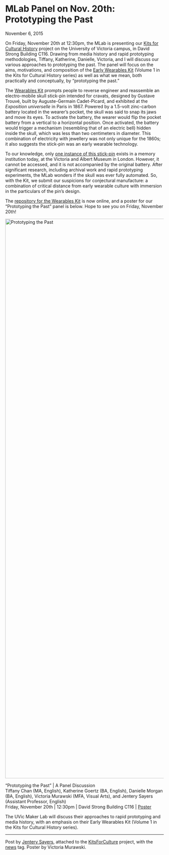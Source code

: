 # MLab Panel on Nov. 20th: Prototyping the Past

November 6, 2015

<p>On Friday, November 20th at 12:30pm, the MLab is presenting our <a href="http://maker.uvic.ca/kch/">Kits for Cultural History</a> project on the University of Victoria campus, in David Strong Building C116. Drawing from media history and rapid prototyping methodologies, Tiffany, Katherine, Danielle, Victoria, and I will discuss our various approaches to prototyping the past. The panel will focus on the aims, motivations, and composition of the <a href="https://github.com/uvicmakerlab/earlyWearablesKit" target="_blank">Early Wearables Kit</a> (Volume 1 in the Kits for Cultural History series) as well as what we mean, both practically and conceptually, by &#8220;prototyping the past.&#8221;</p>
<p>The <a href="https://github.com/uvicmakerlab/earlyWearablesKit/blob/master/README.md" target="_blank">Wearables Kit</a> prompts people <span class="pullquote">to reverse engineer and reassemble an electro-mobile skull stick-pin</span> intended for cravats, designed by Gustave Trouvé, built by Auguste-Germain Cadet-Picard, and exhibited at the <em>Exposition universelle</em> in Paris in 1867. Powered by a 1.5-volt zinc-carbon battery located in the wearer&#8217;s pocket, the skull was said to snap its jaws and move its eyes. To activate the battery, the wearer would flip the pocket battery from a vertical to a horizontal position. Once activated, the battery would trigger a mechanism (resembling that of an electric bell) hidden inside the skull, which was less than two centimeters in diameter. This combination of electricity with jewellery was not only unique for the 1860s; it also suggests the stick-pin was an early wearable technology.</p>
<p>To our knowledge, only <a href="http://collections.vam.ac.uk/item/O115814/stick-pin-cadet-picard-auguste/" target="_blank">one instance of this stick-pin</a> exists in a memory institution today, at the Victoria and Albert Museum in London. However, it cannot be accessed, and it is not accompanied by the original battery. After significant research, including archival work and rapid prototyping experiments, the MLab wonders if the skull was ever fully automated. So, with the Kit, <span class="pullquote">we submit our suspicions for conjectural manufacture</span>: a combination of critical distance from early wearable culture with immersion in the particulars of the pin&#8217;s design.</p>
<p>The <a href="https://github.com/uvicmakerlab/earlyWearablesKit" target="_blank">repository for the Wearables Kit</a> is now online, and a poster for our &#8220;Prototyping the Past&#8221; panel is below. Hope to see you on Friday, November 20th!</p>
<p><a href="http://maker.uvic.ca/wp-content/uploads/2015/11/ptpMedium.jpg"><img class="alignnone size-full wp-image-6132" src="http://maker.uvic.ca/wp-content/uploads/2015/11/ptpMedium.jpg" alt="Prototyping the Past" width="1150" height="1777" /></a></p>
<p>&#8220;Prototyping the Past&#8221; | A Panel Discussion<br />
Tiffany Chan (MA, English), Katherine Goertz (BA, English), Danielle Morgan (BA, English), Victoria Murawski (MFA, Visual Arts), and Jentery Sayers (Assistant Professor, English)<br />
Friday, November 20th | 12:30pm | David Strong Building C116 | <a href="http://maker.uvic.ca/wp-content/uploads/2015/11/ptpLarge.jpg" target="_blank">Poster</a></p>
<p>The UVic Maker Lab will discuss their approaches to rapid prototyping and media history, with an emphasis on their Early Wearables Kit (Volume 1 in the Kits for Cultural History series).</p>
<hr />
<p>Post by <a title="learn more" href="http://maker.uvic.ca/author/admin/">Jentery Sayers</a>, attached to the <a href="http://maker.uvic.ca/category/kits/">KitsForCulture</a> project, with the <a title="learn more" href="http://maker.uvic.ca/tag/news/">news</a> tag. Poster by Victoria Murawski.</p>
